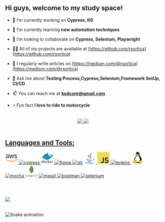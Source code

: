 <!--
**rsortica/rsortica** is a ✨ _special_ ✨ repository because its `README.md` (this file) appears on your GitHub profile.

Here are some ideas to get you started:

  <h3>I'm automated test developer</h3>

- 🔭 I’m currently working on API and Frontend test scripts.
- 🖥️ I’m currently learning Robotic Process Automation (RPA).
-->
## Hi guys, welcome to my study space!

- 🔭 I’m currently working on **Cypress, K6**

- 🌱 I’m currently learning **new automation techniques**

- 👯 I’m looking to collaborate on **Cypress, Selenium, Playwright**

- 👨‍💻 All of my projects are available at [https://github.com/rsortica](https://github.com/rsortica)

- 📝 I regularly write articles on [https://medium.com/@rsortica](https://medium.com/@rsortica)

- 💬 Ask me about **Testing Process,Cypress,Selenium,Framework SetUp, CI/CD**

- 📫 You can reach me at **kodcore@gmail.com**

- ⚡ Fun fact **I love to ride to motorcycle**


##

  
<div align="center">
  <a href="https://github.com/rsortica">
  <img height="160em" src="https://github-readme-stats.vercel.app/api?username=rsortica&show_icons=true&theme=blue-green&include_all_commits=true&count_private=true"/>
  <img height="160em" src="https://github-readme-stats.vercel.app/api/top-langs/?username=rsortica&layout=compact&langs_count=7&theme=blue-green"/>
  
</div>

<div style="display: inline_block"><br>

<!--
  <img align="center" alt="android" height="30" width="40" src="https://cdn.jsdelivr.net/gh/devicons/devicon/icons/androidstudio/androidstudio-original.svg">          
  <img align="center" alt="java" height="30" width="40" src="https://raw.githubusercontent.com/devicons/devicon/master/icons/java/java-plain.svg">  
  <img align="center" alt="docker" height="30" width="40" src="https://raw.githubusercontent.com/devicons/devicon/master/icons/docker/docker-plain.svg">
  <img align="center" alt="Js" height="30" width="40" src="https://raw.githubusercontent.com/devicons/devicon/master/icons/javascript/javascript-plain.svg">  
  <img align="center" alt="jenkins" height="30" width="40" src="https://raw.githubusercontent.com/devicons/devicon/master/icons/jenkins/jenkins-plain.svg">
  <img align="center" alt="Node" height="30" width="40" src="https://raw.githubusercontent.com/devicons/devicon/master/icons/nodejs/nodejs-plain.svg">  
  <img align="center" alt="Cucumber" height="30" width="40" src="https://raw.githubusercontent.com/devicons/devicon/master/icons/cucumber/cucumber-plain.svg">
  <img align="center" alt="selenium" height="30" width="40" src="https://raw.githubusercontent.com/devicons/devicon/master/icons/selenium/selenium-original.svg">  
  <img align="center" alt="HTML" height="30" width="40" src="https://raw.githubusercontent.com/devicons/devicon/master/icons/html5/html5-original.svg">
  -->
  
## Languages and Tools:
  
<p align="left"> <a href="https://aws.amazon.com" target="_blank" rel="noreferrer"> <img src="https://raw.githubusercontent.com/devicons/devicon/master/icons/amazonwebservices/amazonwebservices-original-wordmark.svg" alt="aws" width="40" height="40"/> </a> <a href="https://www.cypress.io" target="_blank" rel="noreferrer"> <img src="https://raw.githubusercontent.com/simple-icons/simple-icons/6e46ec1fc23b60c8fd0d2f2ff46db82e16dbd75f/icons/cypress.svg" alt="cypress" width="40" height="40"/> </a> <a href="https://www.docker.com/" target="_blank" rel="noreferrer"> <img src="https://raw.githubusercontent.com/devicons/devicon/master/icons/docker/docker-original-wordmark.svg" alt="docker" width="40" height="40"/> </a> <a href="https://www.figma.com/" target="_blank" rel="noreferrer"> <img src="https://www.vectorlogo.zone/logos/figma/figma-icon.svg" alt="figma" width="40" height="40"/> </a> <a href="https://git-scm.com/" target="_blank" rel="noreferrer"> <img src="https://www.vectorlogo.zone/logos/git-scm/git-scm-icon.svg" alt="git" width="40" height="40"/> </a> <a href="https://www.java.com" target="_blank" rel="noreferrer"> <img src="https://raw.githubusercontent.com/devicons/devicon/master/icons/java/java-original.svg" alt="java" width="40" height="40"/> </a> <a href="https://developer.mozilla.org/en-US/docs/Web/JavaScript" target="_blank" rel="noreferrer"> <img src="https://raw.githubusercontent.com/devicons/devicon/master/icons/javascript/javascript-original.svg" alt="javascript" width="40" height="40"/> </a> <a href="https://www.jenkins.io" target="_blank" rel="noreferrer"> <img src="https://www.vectorlogo.zone/logos/jenkins/jenkins-icon.svg" alt="jenkins" width="40" height="40"/> </a> <a href="https://www.linux.org/" target="_blank" rel="noreferrer"> <img src="https://raw.githubusercontent.com/devicons/devicon/master/icons/linux/linux-original.svg" alt="linux" width="40" height="40"/> </a> <a href="https://mochajs.org" target="_blank" rel="noreferrer"> <img src="https://www.vectorlogo.zone/logos/mochajs/mochajs-icon.svg" alt="mocha" width="40" height="40"/> </a> <a href="https://www.mongodb.com/" target="_blank" rel="noreferrer"> <img src="https://raw.githubusercontent.com/devicons/devicon/master/icons/mongodb/mongodb-original-wordmark.svg" alt="mongodb" width="40" height="40"/> </a> <a href="https://www.microsoft.com/en-us/sql-server" target="_blank" rel="noreferrer"> <img src="https://www.svgrepo.com/show/303229/microsoft-sql-server-logo.svg" alt="mssql" width="40" height="40"/> </a> <a href="https://postman.com" target="_blank" rel="noreferrer"> <img src="https://www.vectorlogo.zone/logos/getpostman/getpostman-icon.svg" alt="postman" width="40" height="40"/> </a> <a href="https://www.selenium.dev" target="_blank" rel="noreferrer"> <img src="https://raw.githubusercontent.com/detain/svg-logos/780f25886640cef088af994181646db2f6b1a3f8/svg/selenium-logo.svg" alt="selenium" width="40" height="40"/> </a> </p>
</div>
<br/>

##

 <div> 
  <a href="https://www.linkedin.com/in/rosenirodrigues/" target="_blank"><img src="https://img.shields.io/badge/-LinkedIn-%230077B5?style=for-the-badge&logo=linkedin&logoColor=white" target="_blank"></a> 
 
 ##
 
  ![Snake animation](https://github.com/rsortica/rsortica/blob/output/github-contribution-grid-snake.svg)
 
</div>
